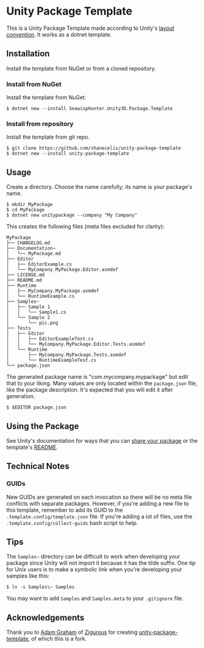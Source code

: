 # Unity Package Template

This is a Unity Package Template made according to Unity's [layout convention](https://docs.unity3d.com/Manual/cus-layout.html). It works as a dotnet template.

## Installation

Install the template from NuGet or from a cloned repository.

### Install from NuGet

Install the template from NuGet.

    $ dotnet new --install SeawispHunter.Unity3D.Package.Template

### Install from repository

Install the template from git repo.

    $ git clone https://github.com/shanecelis/unity-package-template
    $ dotnet new --install unity-package-template
    

## Usage

Create a directory. Choose the name carefully; its name is your package's name.

    $ mkdir MyPackage
    $ cd MyPackage
    $ dotnet new unitypackage --company "My Company"

This creates the following files (meta files excluded for clarity):


    MyPackage
    ├── CHANGELOG.md
    ├── Documentation~
    │   └── MyPackage.md
    ├── Editor
    │   ├── EditorExample.cs
    │   └── MyCompany.MyPackage.Editor.asmdef
    ├── LICENSE.md
    ├── README.md
    ├── Runtime
    │   ├── MyCompany.MyPackage.asmdef
    │   └── RuntimeExample.cs
    ├── Samples~
    │   ├── Sample 1
    │   │   └── Sample1.cs
    │   └── Sample 2
    │       └── pic.png
    ├── Tests
    │   ├── Editor
    │   │   ├── EditorExampleTest.cs
    │   │   └── MyCompany.MyPackage.Editor.Tests.asmdef
    │   └── Runtime
    │       ├── MyCompany.MyPackage.Tests.asmdef
    │       └── RuntimeExampleTest.cs
    └── package.json

The generated package name is "com.mycompany.mypackage" but edit that to your liking. Many values are only located within the `package.json` file, like the package description. It's expected that you will edit it after generation.

    $ $EDITOR package.json

## Using the Package

See Unity's documentation for ways that you can [share your package](https://docs.unity3d.com/Manual/cus-share.html) or the template's [README](_README.md).

## Technical Notes

### GUIDs

New GUIDs are generated on each invocation so there will be no meta file conflicts with separate packages. However, if you're adding a new file to this template, remember to add its GUID to the `.template.config/template.json` file. If you're adding a lot of files, use the `.template.config/collect-guids` bash script to help.

## Tips

The `Samples~` directory can be difficult to work when developing your package since Unity will not import it because it has the tilde suffix. One tip for Unix users is to make a symbolic link when you're developing your samples like this:

    $ ln -s Samples\~ Samples

You may want to add `Samples` and `Samples.meta` to your `.gitignore` file.

## Acknowledgements

Thank you to [Adam Graham](https://twitter.com/Zigurous) of [Zigurous](https://zigurous.com) for creating [unity-package-template](https://github.com/zigurous/unity-package-template), of which this is a fork.
